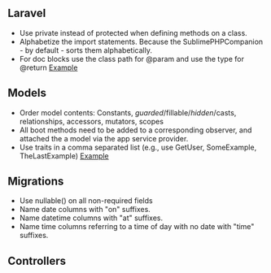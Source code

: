 ## Laravel
- Use private instead of protected when defining methods on a class.
- Alphabetize the import statements. Because the SublimePHPCompanion - by default - sorts them alphabetically.
- For doc blocks use the class path for @param and use the type for @return [Example]()


## Models
- Order model contents: Constants, $guarded/$fillable/$hidden/$casts, relationships, accessors, mutators, scopes
- All boot methods need to be added to a corresponding observer, and attached the a model via the app service provider.
- Use traits in a comma separated list (e.g., use GetUser, SomeExample, TheLastExample) [Example]()

## Migrations
- Use nullable() on all non-required fields
- Name date columns with "on" suffixes.
- Name datetime columns with "at" suffixes.
- Name time columns referring to a time of day with no date with "time" suffixes.

## Controllers



